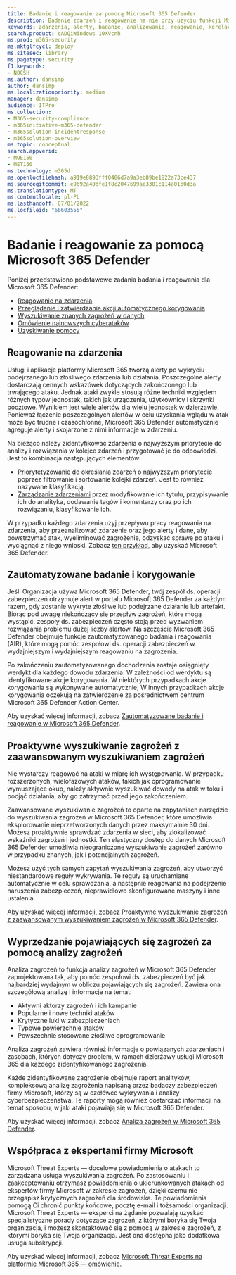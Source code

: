 ```yaml
---
title: Badanie i reagowanie za pomocą Microsoft 365 Defender
description: Badanie zdarzeń i reagowanie na nie przy użyciu funkcji Microsoft 365 Defender.
keywords: zdarzenia, alerty, badanie, analizowanie, reagowanie, korelacja, atak, maszyny, urządzenia, użytkownicy, tożsamości, tożsamość, skrzynka pocztowa, e-mail, 365, microsoft, m365, reagowanie na zdarzenia, cyberatak
search.product: eADQiWindows 10XVcnh
ms.prod: m365-security
ms.mktglfcycl: deploy
ms.sitesec: library
ms.pagetype: security
f1.keywords:
- NOCSH
ms.author: dansimp
author: dansimp
ms.localizationpriority: medium
manager: dansimp
audience: ITPro
ms.collection:
- M365-security-compliance
- m365initiative-m365-defender
- m365solution-incidentresponse
- m365solution-overview
ms.topic: conceptual
search.appverid:
- MOE150
- MET150
ms.technology: m365d
ms.openlocfilehash: a919e8893fff0486d7a9a3eb89be1822a73ce437
ms.sourcegitcommit: e9692a40dfe1f8c2047699ae3301c114a01b0d3a
ms.translationtype: MT
ms.contentlocale: pl-PL
ms.lasthandoff: 07/01/2022
ms.locfileid: "66603555"
---
```

# <a name="investigate-and-respond-with-microsoft-365-defender"></a>Badanie i reagowanie za pomocą Microsoft 365 Defender

Poniżej przedstawiono podstawowe zadania badania i reagowania dla Microsoft 365 Defender:

- [Reagowanie na zdarzenia](#incident-response)
- [Przeglądanie i zatwierdzanie akcji automatycznego korygowania](#automated-investigation-and-remediation)
- [Wyszukiwanie znanych zagrożeń w danych](#proactive-search-for-threats-with-advanced-hunting)
- [Omówienie najnowszych cyberataków](#get-ahead-of-emerging-threats-with-threat-analytics)
- [Uzyskiwanie pomocy](#collaborate-with-microsoft-experts)

## <a name="incident-response"></a>Reagowanie na zdarzenia

Usługi i aplikacje platformy Microsoft 365 tworzą alerty po wykryciu podejrzanego lub złośliwego zdarzenia lub działania. Poszczególne alerty dostarczają cennych wskazówek dotyczących zakończonego lub trwającego ataku. Jednak ataki zwykle stosują różne techniki względem różnych typów jednostek, takich jak urządzenia, użytkownicy i skrzynki pocztowe. Wynikiem jest wiele alertów dla wielu jednostek w dzierżawie. Ponieważ łączenie poszczególnych alertów w celu uzyskania wglądu w atak może być trudne i czasochłonne, Microsoft 365 Defender automatycznie agreguje alerty i skojarzone z nimi informacje w zdarzeniu.

Na bieżąco należy zidentyfikować zdarzenia o najwyższym priorytecie do analizy i rozwiązania w kolejce zdarzeń i przygotować je do odpowiedzi. Jest to kombinacja następujących elementów:

- [Priorytetyzowanie](incident-queue.md) do określania zdarzeń o najwyższym priorytecie poprzez filtrowanie i sortowanie kolejki zdarzeń. Jest to również nazywane klasyfikacją.
- [Zarządzanie zdarzeniami](manage-incidents.md) przez modyfikowanie ich tytułu, przypisywanie ich do analityka, dodawanie tagów i komentarzy oraz po ich rozwiązaniu, klasyfikowanie ich.

W przypadku każdego zdarzenia użyj przepływu pracy reagowania na zdarzenia, aby przeanalizować zdarzenie oraz jego alerty i dane, aby powstrzymać atak, wyeliminować zagrożenie, odzyskać sprawę po ataku i wyciągnąć z niego wnioski. Zobacz [ten przykład](incidents-overview.md#example-incident-response-workflow-for-microsoft-365-defender), aby uzyskać Microsoft 365 Defender.

## <a name="automated-investigation-and-remediation"></a>Zautomatyzowane badanie i korygowanie

Jeśli Organizacja używa Microsoft 365 Defender, twój zespół ds. operacji zabezpieczeń otrzymuje alert w portalu Microsoft 365 Defender za każdym razem, gdy zostanie wykryte złośliwe lub podejrzane działanie lub artefakt. Biorąc pod uwagę niekończący się przepływ zagrożeń, które mogą wystąpić, zespoły ds. zabezpieczeń często stoją przed wyzwaniem rozwiązania problemu dużej liczby alertów. Na szczęście Microsoft 365 Defender obejmuje funkcje zautomatyzowanego badania i reagowania (AIR), które mogą pomóc zespołowi ds. operacji zabezpieczeń w wydajniejszym i wydajniejszym reagowaniu na zagrożenia.

Po zakończeniu zautomatyzowanego dochodzenia zostaje osiągnięty werdykt dla każdego dowodu zdarzenia. W zależności od werdyktu są identyfikowane akcje korygowania. W niektórych przypadkach akcje korygowania są wykonywane automatycznie; W innych przypadkach akcje korygowania oczekują na zatwierdzenie za pośrednictwem centrum Microsoft 365 Defender Action Center. 

Aby uzyskać więcej informacji, zobacz [Zautomatyzowane badanie i reagowanie w Microsoft 365 Defender](m365d-autoir.md).

## <a name="proactive-search-for-threats-with-advanced-hunting"></a>Proaktywne wyszukiwanie zagrożeń z zaawansowanym wyszukiwaniem zagrożeń

Nie wystarczy reagować na ataki w miarę ich występowania. W przypadku rozszerzonych, wielofazowych ataków, takich jak oprogramowanie wymuszające okup, należy aktywnie wyszukiwać dowody na atak w toku i podjąć działania, aby go zatrzymać przed jego zakończeniem.

Zaawansowane wyszukiwanie zagrożeń to oparte na zapytaniach narzędzie do wyszukiwania zagrożeń w Microsoft 365 Defender, które umożliwia eksplorowanie nieprzetworzonych danych przez maksymalnie 30 dni. Możesz proaktywnie sprawdzać zdarzenia w sieci, aby zlokalizować wskaźniki zagrożeń i jednostki. Ten elastyczny dostęp do danych Microsoft 365 Defender umożliwia nieograniczone wyszukiwanie zagrożeń zarówno w przypadku znanych, jak i potencjalnych zagrożeń.

Możesz użyć tych samych zapytań wyszukiwania zagrożeń, aby utworzyć niestandardowe reguły wykrywania. Te reguły są uruchamiane automatycznie w celu sprawdzania, a następnie reagowania na podejrzenie naruszenia zabezpieczeń, nieprawidłowo skonfigurowane maszyny i inne ustalenia.

Aby uzyskać więcej informacji[, zobacz Proaktywne wyszukiwanie zagrożeń z zaawansowanym wyszukiwaniem zagrożeń w Microsoft 365 Defender](advanced-hunting-overview.md).

## <a name="get-ahead-of-emerging-threats-with-threat-analytics"></a>Wyprzedzanie pojawiających się zagrożeń za pomocą analizy zagrożeń

Analiza zagrożeń to funkcja analizy zagrożeń w Microsoft 365 Defender zaprojektowana tak, aby pomóc zespołowi ds. zabezpieczeń być jak najbardziej wydajnym w obliczu pojawiających się zagrożeń. Zawiera ona szczegółową analizę i informacje na temat:

- Aktywni aktorzy zagrożeń i ich kampanie
- Popularne i nowe techniki ataków
- Krytyczne luki w zabezpieczeniach
- Typowe powierzchnie ataków
- Powszechnie stosowane złośliwe oprogramowanie

Analiza zagrożeń zawiera również informacje o powiązanych zdarzeniach i zasobach, których dotyczy problem, w ramach dzierżawy usługi Microsoft 365 dla każdego zidentyfikowanego zagrożenia.

Każde zidentyfikowane zagrożenie obejmuje raport analityków, kompleksową analizę zagrożenia napisaną przez badaczy zabezpieczeń firmy Microsoft, którzy są w czołówce wykrywania i analizy cyberbezpieczeństwa. Te raporty mogą również dostarczać informacji na temat sposobu, w jaki ataki pojawiają się w Microsoft 365 Defender.

Aby uzyskać więcej informacji, zobacz [Analiza zagrożeń w Microsoft 365 Defender](threat-analytics.md).

## <a name="collaborate-with-microsoft-experts"></a>Współpraca z ekspertami firmy Microsoft

Microsoft Threat Experts — docelowe powiadomienia o atakach to zarządzana usługa wyszukiwania zagrożeń. Po zastosowaniu i zaakceptowaniu otrzymasz powiadomienia o ukierunkowanych atakach od ekspertów firmy Microsoft w zakresie zagrożeń, dzięki czemu nie przegapisz krytycznych zagrożeń dla środowiska. Te powiadomienia pomogą Ci chronić punkty końcowe, pocztę e-mail i tożsamości organizacji. Microsoft Threat Experts — eksperci na żądanie pozwalają uzyskać specjalistyczne porady dotyczące zagrożeń, z którymi boryka się Twoja organizacja, i możesz skontaktować się z pomocą w zakresie zagrożeń, z którymi boryka się Twoja organizacja. Jest ona dostępna jako dodatkowa usługa subskrypcji.

Aby uzyskać więcej informacji, zobacz [Microsoft Threat Experts na platformie Microsoft 365 — omówienie](/microsoft-365/security/defender/microsoft-threat-experts).
